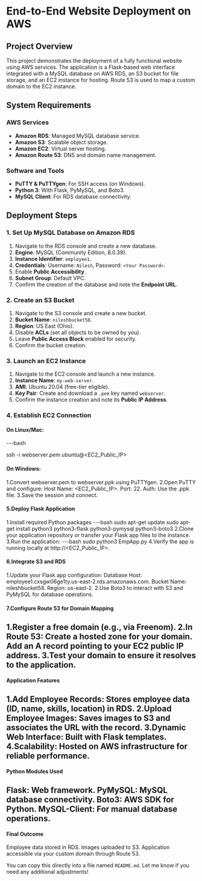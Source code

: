 # End-to-End Website Deployment on AWS

## Project Overview
This project demonstrates the deployment of a fully functional website using AWS services.
The application is a Flask-based web interface integrated with a MySQL database on AWS RDS, an S3 bucket for file storage, and an EC2 instance for hosting. 
Route 53 is used to map a custom domain to the EC2 instance.

## System Requirements
### AWS Services
- **Amazon RDS**: Managed MySQL database service.
- **Amazon S3**: Scalable object storage.
- **Amazon EC2**: Virtual server hosting.
- **Amazon Route 53**: DNS and domain name management.

### Software and Tools
- **PuTTY & PuTTYgen**: For SSH access (on Windows).
- **Python 3**: With Flask, PyMySQL, and Boto3.
- **MySQL Client**: For RDS database connectivity.


## Deployment Steps

### 1. Set Up MySQL Database on Amazon RDS
1. Navigate to the RDS console and create a new database.
2. **Engine**: MySQL (Community Edition, 8.0.39).
3. **Instance Identifier**: `employee1`.
4. **Credentials**: Username: `Nilesh`, Password: `<Your Password>`.
5. Enable **Public Accessibility**.
6. **Subnet Group**: Default VPC.
7. Confirm the creation of the database and note the **Endpoint URL**.


### 2. Create an S3 Bucket
1. Navigate to the S3 console and create a new bucket.
2. **Bucket Name**: `nileshbucket58`.
3. **Region**: US East (Ohio).
4. Disable **ACLs** (set all objects to be owned by you).
5. Leave **Public Access Block** enabled for security.
6. Confirm the bucket creation.


### 3. Launch an EC2 Instance
1. Navigate to the EC2 console and launch a new instance.
2. **Instance Name**: `my-web-server`.
3. **AMI**: Ubuntu 20.04 (free-tier eligible).
4. **Key Pair**: Create and download a `.pem` key named `webserver`.
5. Confirm the instance creation and note its **Public IP Address**.


### 4. Establish EC2 Connection
#### On Linux/Mac:
---bash

 ssh -i webserver.pem ubuntu@<EC2_Public_IP>

#### On Windows:

1.Convert webserver.pem to webserver.ppk using PuTTYgen.
2.Open PuTTY and configure:
  Host Name: <EC2_Public_IP>.
   Port: 22.
    Auth: Use the .ppk file.
3.Save the session and connect.
#### 5.Deploy Flask Application
1.Install required Python packages
---bash
sudo apt-get update
sudo apt-get install python3 python3-flask python3-pymysql python3-boto3
2.Clone your application repository or transfer your Flask app files to the instance.
3.Run the application:
---bash
sudo python3 EmpApp.py
4.Verify the app is running locally at http://<EC2_Public_IP>.

####  6.Integrate S3 and RDS
1.Update your Flask app configuration:
  Database Host: employee1.cxsgw06ge1ty.us-east-2.rds.amazonaws.com.
  Bucket Name: nileshbucket58.
   Region: us-east-2.
2.Use Boto3 to interact with S3 and PyMySQL for database operations.

#### 7.Configure Route 53 for Domain Mapping
1.Register a free domain (e.g., via Freenom).
2.In Route 53:
  Create a hosted zone for your domain.
  Add an A record pointing to your EC2 public IP address.
3.Test your domain to ensure it resolves to the application.
---

#### Application Features
1.Add Employee Records: Stores employee data (ID, name, skills, location) in RDS.
2.Upload Employee Images: Saves images to S3 and associates the URL with the record.
3.Dynamic Web Interface: Built with Flask templates.
4.Scalability: Hosted on AWS infrastructure for reliable performance.
---
#### Python Modules Used
Flask: Web framework.
PyMySQL: MySQL database connectivity.
Boto3: AWS SDK for Python.
MySQL-Client: For manual database operations.
---
#### Final Outcome
Employee data stored in RDS.
Images uploaded to S3.
Application accessible via your custom domain through Route 53.


You can copy this directly into a file named `README.md`. Let me know if you need any additional adjustments!


